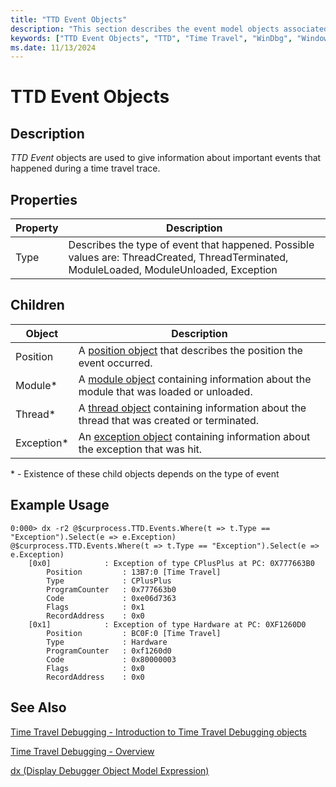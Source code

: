 ```yaml
---
title: "TTD Event Objects"
description: "This section describes the event model objects associated with time travel debugging."
keywords: ["TTD Event Objects", "TTD", "Time Travel", "WinDbg", "Windows Debugging"]
ms.date: 11/13/2024
---
```


# TTD Event Objects

## Description

*TTD Event* objects are used to give information about important events that happened during a time travel trace.

## Properties

| Property | Description |
| -------- | ----------- |
| Type     | Describes the type of event that happened. Possible values are: ThreadCreated, ThreadTerminated, ModuleLoaded, ModuleUnloaded, Exception |

## Children

| Object     | Description |
| ---------- | ----------- |
| Position   | A [position object](time-travel-debugging-position-objects.md) that describes the position the event occurred. |
| Module*    | A [module object](time-travel-debugging-module-objects.md) containing information about the module that was loaded or unloaded. |
| Thread*    | A [thread object](time-travel-debugging-thread-objects.md) containing information about the thread that was created or terminated. |
| Exception* | An [exception object](time-travel-debugging-exception-objects.md) containing information about the exception that was hit. |

\* - Existence of these child objects depends on the type of event

## Example Usage

```dbgcmd
0:000> dx -r2 @$curprocess.TTD.Events.Where(t => t.Type == "Exception").Select(e => e.Exception)
@$curprocess.TTD.Events.Where(t => t.Type == "Exception").Select(e => e.Exception)                
    [0x0]            : Exception of type CPlusPlus at PC: 0X777663B0
        Position         : 13B7:0 [Time Travel]
        Type             : CPlusPlus
        ProgramCounter   : 0x777663b0
        Code             : 0xe06d7363
        Flags            : 0x1
        RecordAddress    : 0x0
    [0x1]            : Exception of type Hardware at PC: 0XF1260D0
        Position         : BC0F:0 [Time Travel]
        Type             : Hardware
        ProgramCounter   : 0xf1260d0
        Code             : 0x80000003
        Flags            : 0x0
        RecordAddress    : 0x0
```

## See Also

[Time Travel Debugging - Introduction to Time Travel Debugging objects](time-travel-debugging-object-model.md)

[Time Travel Debugging - Overview](time-travel-debugging-overview.md)

[dx (Display Debugger Object Model Expression)](dx--display-visualizer-variables-.md)